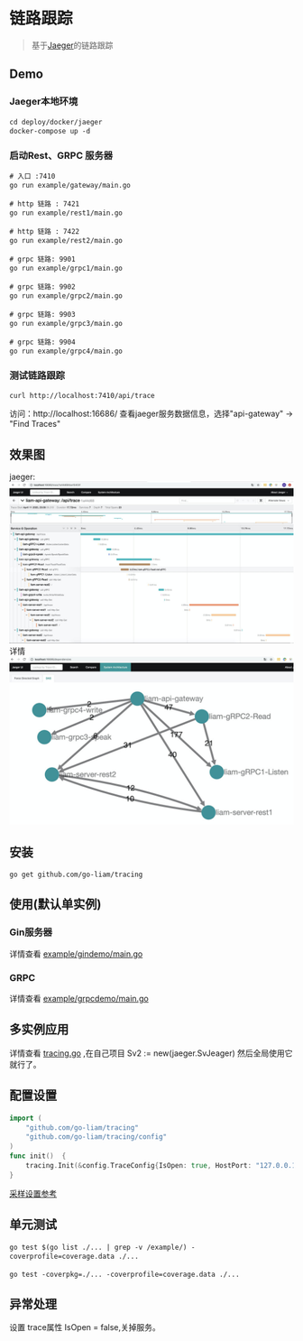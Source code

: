 # 链路跟踪

> 基于[Jaeger](https://www.jaegertracing.io/docs/1.17/)的链路跟踪

## Demo

### Jaeger本地环境

```shell
cd deploy/docker/jaeger
docker-compose up -d
```

### 启动Rest、GRPC 服务器

```shell
# 入口 :7410
go run example/gateway/main.go

# http 链路 : 7421
go run example/rest1/main.go

# http 链路 : 7422
go run example/rest2/main.go

# grpc 链路: 9901
go run example/grpc1/main.go

# grpc 链路: 9902
go run example/grpc2/main.go

# grpc 链路: 9903
go run example/grpc3/main.go

# grpc 链路: 9904
go run example/grpc4/main.go
```

### 测试链路跟踪

```shell
curl http://localhost:7410/api/trace
```

访问：http://localhost:16686/ 查看jaeger服务数据信息，选择"api-gateway" -> "Find Traces"

## 效果图

jaeger:
![路径](./doc/rs/jaeger-list.jpg)
详情
![路径](./doc/rs/jaeger-view.jpg)

## 安装

```shell
go get github.com/go-liam/tracing
```

## 使用(默认单实例)

### Gin服务器

详情查看 [example/gindemo/main.go](example/gindemo/main.go)

### GRPC

详情查看 [example/grpcdemo/main.go](example/grpcdemo/main.go)

## 多实例应用

详情查看 [tracing.go](tracing.go) ,在自己项目 Sv2 := new(jaeger.SvJeager) 然后全局使用它就行了。

## 配置设置

```go
import (
	"github.com/go-liam/tracing"
	"github.com/go-liam/tracing/config"
)
func init()  {
	tracing.Init(&config.TraceConfig{IsOpen: true, HostPort: "127.0.0.1:6831", SamplerType: "const", SamplerParam: 0.01, LogSpans: true})
}
```

[采样设置参考](https://www.jaegertracing.io/docs/1.17/sampling/)

## 单元测试

```shell script
go test $(go list ./... | grep -v /example/) -coverprofile=coverage.data ./...

go test -coverpkg=./... -coverprofile=coverage.data ./...

```

## 异常处理

设置 trace属性  IsOpen = false,关掉服务。
